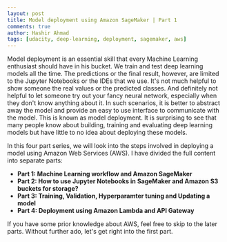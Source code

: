 ```yaml
---
layout: post
title: Model deployment using Amazon SageMaker | Part 1
comments: true
author: Hashir Ahmad
tags: [udacity, deep-learning, deployment, sagemaker, aws]
---
```


Model deployment is an essential skill that every Machine Learning enthusiast should have in his bucket. We train and test deep learning models all the time. The predictions or the final result, however, are limited to the Jupyter Notebooks or the IDEs that we use. It's not much helpful to show someone the real values or the predicted classes. And definitely not helpful to let someone try out your fancy neural network, especially when they don't know anything about it. In such scenarios, it is better to abstract away the model and provide an easy to use interface to communicate with the model. This is known as model deployment. It is surprising to see that many people know about building, training and evaluating deep learning models but have little to no idea about deploying these models.  


In this four part series, we will look into the steps involved in deploying a model using Amazon Web Services (AWS). I have divided the full content into separate parts: 

* **Part 1: Machine Learning workflow and Amazon SageMaker**
* **Part 2: How to use Jupyter Notebooks in SageMaker and Amazon S3 buckets for storage?**
* **Part 3: Training, Validation, Hyperparamter tuning and Updating a model**
* **Part 4: Deployment using Amazon Lambda and API Gateway**

If you have some prior knowledge about AWS, feel free to skip to the later parts. Without further ado, let's get right into the first part.

 


